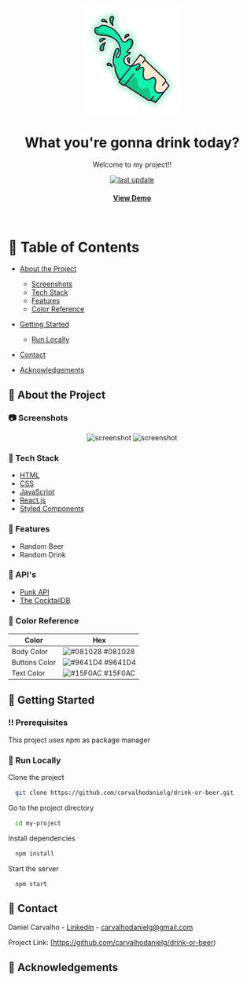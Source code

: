 <!--
Hey, thanks for using the awesome-readme-template template.  
If you have any enhancements, then fork this project and create a pull request 
or just open an issue with the label "enhancement".

Don't forget to give this project a star for additional support ;)
Maybe you can mention me or this repo in the acknowledgements too
-->
<div align="center">

  <img src="public/decide-the-night.svg" alt="logo" width="200" height="auto" />
  <h1>What you're gonna drink today?</h1>
  
  <p>
    Welcome to my project!! 
  </p>
  
  
<!-- Badges -->
<p>

  <a href="">
    <img src="https://img.shields.io/github/last-commit/Louis3797/awesome-readme-template" alt="last update" />
  </a>
  
</p>
   
<h4>
    <a href="https://drink-or-beer.vercel.app/">View Demo</a>
</div>

<br />

<!-- Table of Contents -->
# :notebook_with_decorative_cover: Table of Contents

- [About the Project](#about-the-project)
  * [Screenshots](#screenshots)
  * [Tech Stack](#tech-stack)
  * [Features](#features)
  * [Color Reference](#color-reference)

- [Getting Started](#getting-started)
  * [Run Locally](#run-locally)

- [Contact](#contact)
- [Acknowledgements](#acknowledgements)
  

<!-- About the Project -->
## :star2: About the Project


<!-- Screenshots -->
### :camera: Screenshots

<div align="center"> 
  <img src="https://user-images.githubusercontent.com/100332887/163655327-f80d882c-9159-4326-9be9-7e07781410c4.png" alt="screenshot" />
    <img src="https://user-images.githubusercontent.com/100332887/163656295-9434ba87-009b-43d4-9c2f-35e35034fc8f.png" alt="screenshot" />
</div>


<!-- TechStack -->
### :space_invader: Tech Stack


  <ul>
    <li><a href="https://developer.mozilla.org/pt-BR/docs/Web/HTML">HTML</a></li>
    <li><a href="https://developer.mozilla.org/pt-BR/docs/Web/CSS/">CSS</a></li>
    <li><a href="https://www.javascript.com/">JavaScript</a></li>
    <li><a href="https://reactjs.org/">React.js</a></li>
    <li><a href="https://styled-components.com/">Styled Components</a></li>
  </ul>




<!-- Features -->
### :dart: Features

- Random Beer
- Random Drink
  
  
  
<!-- API's used -->
### :dart: API's

  <ul>
    <li><a href="https://punkapi.com/">Punk API</a></li>
    <li><a href="https://www.thecocktaildb.com/api.php">The CocktailDB</a></li>
   
  </ul>



<!-- Color Reference -->
### :art: Color Reference

| Color             | Hex                                                                |
| ----------------- | ------------------------------------------------------------------ |
| Body Color | ![#081028](https://via.placeholder.com/10/081028?text=+) #081028 |
| Buttons Color | ![#9641D4](https://via.placeholder.com/10/9641D4?text=+) #9641D4 |
| Text Color | ![#15F0AC](https://via.placeholder.com/10/15F0AC?text=+) #15F0AC |



<!-- Getting Started -->
## 	:toolbox: Getting Started

<!-- Prerequisites -->
### :bangbang: Prerequisites

This project uses npm as package manager

  
<!-- Run Locally -->
### :running: Run Locally

Clone the project

```bash
  git clone https://github.com/carvalhodanielg/drink-or-beer.git
```

Go to the project directory

```bash
  cd my-project
```

Install dependencies

```bash
  npm install
```

Start the server

```bash
  npm start
```


  
  
<!-- Contact -->
## :handshake: Contact

Daniel Carvalho - [Linkedin](https://www.linkedin.com/in/carvalhodanielg/) - carvalhodanielg@gmail.com

Project Link: [https://github.com/carvalhodanielg/drink-or-beer)


<!-- Acknowledgments -->
## :gem: Acknowledgements
